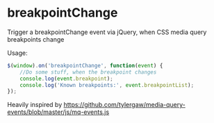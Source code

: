 # breakpointChange
Trigger a breakpointChange event via jQuery, when CSS media query breakpoints change

Usage:
```js
$(window).on('breakpointChange', function(event) {
	//Do some stuff, when the breakpoint changes
	console.log(event.breakpoint);
	console.log('Known breakpoints:', event.breakpointList);
});
```

Heavily inspired by https://github.com/tylergaw/media-query-events/blob/master/js/mq-events.js
